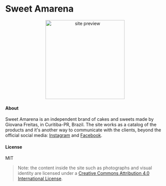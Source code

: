 # Sweet Amarena

<p align="center">
<img alt="site preview" width="250px"  src="https://ik.imagekit.io/zkrouomv7/site_preview_ZR0ALRSCq.mp4">
</p>

#### About
Sweet Amarena is an independent brand of cakes and sweets made by Giovana Freitas, in Curitiba-PR, Brazil. The site works as a catalog of the products and it's another way to communicate with the clients, beyond the official social media: [Instagram](https://www.instagram.com/sweetamarena) and [Facebook](https://www.facebook.com/sweetamarena).

####  License
MIT
> Note: the content inside the site such as photographs and visual identity are licensed under a [Creative Commons Attribution 4.0 International License](http://creativecommons.org/licenses/by/4.0/).


